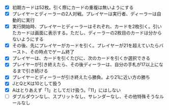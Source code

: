 - [x] 初期カードは52枚。引く際にカードの重複は無いようにする
- [x] プレイヤーとディーラーの2人対戦。プレイヤーは実行者、ディーラーは自動的に実行  
- [x] 実行開始時、プレイヤーとディーラーはそれぞれ、カードを2枚引く。引いたカードは画面に表示する。ただし、ディーラーの2枚目のカードは分からないようにする
- [x] その後、先にプレイヤーがカードを引く。プレイヤーが21を超えていたらバースト、その時点でゲーム終了
- [x] プレイヤーは、カードを引くたびに、次のカードを引くか選択できる
- [x] プレイヤーが引き終えたら、その後ディーラーは、自分の手札が17以上になるまで引き続ける
- [x] プレイヤーとディーラーが引き終えたら勝負。より21に近い方の勝ち
- [x] JとQとKは10として扱う
- [x] Aはとりあえず「1」としてだけ扱う。「11」にはしない
- [ ] ダブルダウンなし、スプリットなし、サレンダーなし、その他特殊そうなルールなし